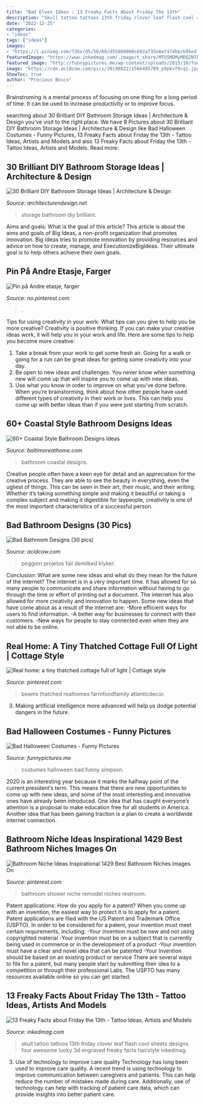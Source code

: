 ```yaml
---
title: "Bad Elves Ideas : 13 Freaky Facts About Friday The 13th"
description: "Skull tattoo tattoos 13th friday clover leaf flash cool sheets designs four awesome lucky 3d engraved freaky facts hairstyle inkedmag"
date: "2022-12-25"
categories:
- "ideas"
tags: ["ideas"]
images:
- "https://i.pinimg.com/736x/d5/58/68/d55868860c692a735e8af474bbcb95ed.jpg"
featuredImage: "https://www.inkedmag.com/.image/t_share/MTU5MDMyMDQ2NTEyMDU2MDg4/skull.jpg"
featured_image: "http://funnypictures.me/wp-content/uploads/2015/10/funny-pictures-bad-halloween-costumes-SHomer-Simpson.jpg"
image: "https://cdn.acidcow.com/pics/20190822/1566495789_p9pkvf9cqi.jpg"
ShowToc: true
author: "Precious Bosco"
---
```



Brainstroming is a mental process of focusing on one thing for a long period of time. It can be used to increase productivity or to improve focus.

	

		
searching about 30 Brilliant DIY Bathroom Storage Ideas | Architecture &amp; Design you've visit to the right place. We have 8 Pictures about 30 Brilliant DIY Bathroom Storage Ideas | Architecture &amp; Design like Bad Halloween Costumes - Funny Pictures, 13 Freaky Facts about Friday the 13th - Tattoo Ideas, Artists and Models and also 13 Freaky Facts about Friday the 13th - Tattoo Ideas, Artists and Models. Read more:
		
    
## 30 Brilliant DIY Bathroom Storage Ideas | Architecture &amp; Design

<img loading=lazy src="https://cdn.architecturendesign.net/wp-content/uploads/2014/08/diy-bathroom-storage-ideas-7.jpg" onerror="this.onerror=null;this.src='https://tse4.mm.bing.net/th?id=OIP.SWMV8u34vxFvanTNIgEJhQHaNK&amp;pid=15.1';" alt="30 Brilliant DIY Bathroom Storage Ideas | Architecture &amp; Design">

_Source: architecturendesign.net_

>storage bathroom diy brilliant. 

	

Aims and goals: What is the goal of this article?
This article is about the aims and goals of Big Ideas, a non-profit organization that promotes innovation. Big Ideas tries to promote innovation by providing resources and advice on how to create, manage, and ExecutionizeBigIdeas. Their ultimate goal is to help others achieve their own goals.

    
## Pin På Andre Etasje, Farger

<img loading=lazy src="https://i.pinimg.com/736x/17/84/2f/17842fa233d20fa5eb2a8d9e311fb9a7.jpg" onerror="this.onerror=null;this.src='https://tse1.mm.bing.net/th?id=OIP.SPjKgQGSLENUsY1auKCtfwHaJ3&amp;pid=15.1';" alt="Pin på Andre etasje, farger">

_Source: no.pinterest.com_

>. 

	

Tips for using creativity in your work: What tips can you give to help you be more creative?
Creativity is positive thinking. If you can make your creative ideas work, it will help you in your work and life. Here are some tips to help you become more creative: 
1. Take a break from your work to get some fresh air. Going for a walk or going for a run can be great ideas for getting some creativity into your day. 
2. Be open to new ideas and challenges. You never know when something new will come up that will inspire you to come up with new ideas. 
3. Use what you know in order to improve on what you’ve done before. When you’re brainstorming, think about how other people have used different types of creativity in their work or lives. This can help you come up with better ideas than if you were just starting from scratch. 

    
## 60+ Coastal Style Bathroom Designs Ideas

<img loading=lazy src="https://www.baltimoreathome.com/wp-content/uploads/2018/04/Coastal-Style-Bathroom-Designs-Ideas-53.jpg" onerror="this.onerror=null;this.src='https://tse1.mm.bing.net/th?id=OIP.g5eRUUottzgqnldnuw2T7gHaLA&amp;pid=15.1';" alt="60+ Coastal Style Bathroom Designs Ideas">

_Source: baltimoreathome.com_

>bathroom coastal designs. 

	

Creative people often have a keen eye for detail and an appreciation for the creative process. They are able to see the beauty in everything, even the ugliest of things. This can be seen in their art, their music, and their writing. Whether it’s taking something simple and making it beautiful or taking a complex subject and making it digestible for laypeople, creativity is one of the most important characteristics of a successful person.

    
## Bad Bathroom Designs (30 Pics)

<img loading=lazy src="https://cdn.acidcow.com/pics/20190822/1566495789_p9pkvf9cqi.jpg" onerror="this.onerror=null;this.src='https://tse4.mm.bing.net/th?id=OIP.4dSTa5zIqnNqkXJz0S0O8QHaFj&amp;pid=15.1';" alt="Bad Bathroom Designs (30 pics)">

_Source: acidcow.com_

>peggiori projetos fail demilked klyker. 

	

Conclusion: What are some new ideas and what do they mean for the future of the internet?
The internet is in a very important time. It has allowed for so many people to communicate and share information without having to go through the time or effort of printing out a document. The internet has also allowed for more creativity and innovation to happen. Some new ideas that have come about as a result of the internet are: 
-More efficient ways for users to find information.
-A better way for businesses to connect with their customers. 
-New ways for people to stay connected even when they are not able to be online.

    
## Real Home: A Tiny Thatched Cottage Full Of Light | Cottage Style

<img loading=lazy src="https://i.pinimg.com/736x/d5/58/68/d55868860c692a735e8af474bbcb95ed.jpg" onerror="this.onerror=null;this.src='https://tse1.mm.bing.net/th?id=OIP.6PwDCUfe_wiQyjiY6BsCIQHaLH&amp;pid=15.1';" alt="Real home: a tiny thatched cottage full of light | Cottage style">

_Source: pinterest.com_

>beams thatched realhomes farmfoodfamily atlanticdecor. 

	

3. Making artificial intelligence more advanced will help us dodge potential dangers in the future.

    
## Bad Halloween Costumes - Funny Pictures

<img loading=lazy src="http://funnypictures.me/wp-content/uploads/2015/10/funny-pictures-bad-halloween-costumes-SHomer-Simpson.jpg" onerror="this.onerror=null;this.src='https://tse4.mm.bing.net/th?id=OIP.DHdcpD8Ho_8uLbD3BugFmgHaJ3&amp;pid=15.1';" alt="Bad Halloween Costumes - Funny Pictures">

_Source: funnypictures.me_

>costumes halloween bad funny simpson. 

	

2020 is an interesting year because it marks the halfway point of the current president’s term. This means that there are new opportunities to come up with new ideas, and some of the most interesting and innovative ones have already been introduced. One idea that has caught everyone’s attention is a proposal to make education free for all students in America. Another idea that has been gaining traction is a plan to create a worldwide internet connection.

    
## Bathroom Niche Ideas Inspirational 1429 Best Bathroom Niches Images On

<img loading=lazy src="https://i.pinimg.com/736x/c7/f5/c8/c7f5c88c4d9c24d24c09a83952647803.jpg" onerror="this.onerror=null;this.src='https://tse4.mm.bing.net/th?id=OIP.qbwgr046PBGW5kFDbOV_qwHaJ4&amp;pid=15.1';" alt="Bathroom Niche Ideas Inspirational 1429 Best Bathroom Niches Images On">

_Source: pinterest.com_

>bathroom shower niche remodel niches restroom. 

	

Patent applications: How do you apply for a patent?
When you come up with an invention, the easiest way to protect it is to apply for a patent. Patent applications are filed with the US Patent and Trademark Office (USPTO). In order to be considered for a patent, your invention must meet certain requirements, including: 
-Your invention must be new and not using copyrighted material
-Your invention must be on a subject that is currently being used in commerce or in the development of a product
-Your invention must have a clear and novel idea that can be patented
-Your Invention should be based on an existing product or service There are several ways to file for a patent, but many people start by submitting their idea to a competition or through their professional Labs. The USPTO has many resources available online so you can get started.

    
## 13 Freaky Facts About Friday The 13th - Tattoo Ideas, Artists And Models

<img loading=lazy src="https://www.inkedmag.com/.image/t_share/MTU5MDMyMDQ2NTEyMDU2MDg4/skull.jpg" onerror="this.onerror=null;this.src='https://tse2.mm.bing.net/th?id=OIP.d0NRM-6kyU4sxKyLNSJNOgHaKQ&amp;pid=15.1';" alt="13 Freaky Facts about Friday the 13th - Tattoo Ideas, Artists and Models">

_Source: inkedmag.com_

>skull tattoo tattoos 13th friday clover leaf flash cool sheets designs four awesome lucky 3d engraved freaky facts hairstyle inkedmag. 

	

3) Use of technology to improve care quality
Technology has long been used to improve care quality. A recent trend is using technology to improve communication between caregivers and patients. This can help reduce the number of mistakes made during care. Additionally, use of technology can help with tracking of patient care data, which can provide insights into better patient care.

